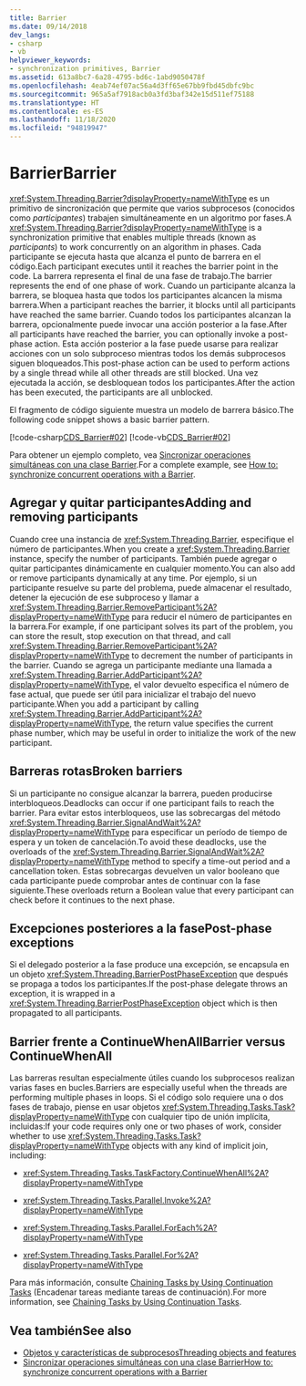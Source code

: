 ```yaml
---
title: Barrier
ms.date: 09/14/2018
dev_langs:
- csharp
- vb
helpviewer_keywords:
- synchronization primitives, Barrier
ms.assetid: 613a8bc7-6a28-4795-bd6c-1abd9050478f
ms.openlocfilehash: 4eab74ef07ac56a4d3ff65e67bb9fbd45dbfc9bc
ms.sourcegitcommit: 965a5af7918acb0a3fd3baf342e15d511ef75188
ms.translationtype: HT
ms.contentlocale: es-ES
ms.lasthandoff: 11/18/2020
ms.locfileid: "94819947"
---
```

# <a name="barrier"></a><span data-ttu-id="98143-102">Barrier</span><span class="sxs-lookup"><span data-stu-id="98143-102">Barrier</span></span>

<span data-ttu-id="98143-103"><xref:System.Threading.Barrier?displayProperty=nameWithType> es un primitivo de sincronización que permite que varios subprocesos (conocidos como *participantes*) trabajen simultáneamente en un algoritmo por fases.</span><span class="sxs-lookup"><span data-stu-id="98143-103">A <xref:System.Threading.Barrier?displayProperty=nameWithType> is a synchronization primitive that enables multiple threads (known as *participants*) to work concurrently on an algorithm in phases.</span></span> <span data-ttu-id="98143-104">Cada participante se ejecuta hasta que alcanza el punto de barrera en el código.</span><span class="sxs-lookup"><span data-stu-id="98143-104">Each participant executes until it reaches the barrier point in the code.</span></span> <span data-ttu-id="98143-105">La barrera representa el final de una fase de trabajo.</span><span class="sxs-lookup"><span data-stu-id="98143-105">The barrier represents the end of one phase of work.</span></span> <span data-ttu-id="98143-106">Cuando un participante alcanza la barrera, se bloquea hasta que todos los participantes alcancen la misma barrera.</span><span class="sxs-lookup"><span data-stu-id="98143-106">When a participant reaches the barrier, it blocks until all participants have reached the same barrier.</span></span> <span data-ttu-id="98143-107">Cuando todos los participantes alcanzan la barrera, opcionalmente puede invocar una acción posterior a la fase.</span><span class="sxs-lookup"><span data-stu-id="98143-107">After all participants have reached the barrier, you can optionally invoke a post-phase action.</span></span> <span data-ttu-id="98143-108">Esta acción posterior a la fase puede usarse para realizar acciones con un solo subproceso mientras todos los demás subprocesos siguen bloqueados.</span><span class="sxs-lookup"><span data-stu-id="98143-108">This post-phase action can be used to perform actions by a single thread while all other threads are still blocked.</span></span> <span data-ttu-id="98143-109">Una vez ejecutada la acción, se desbloquean todos los participantes.</span><span class="sxs-lookup"><span data-stu-id="98143-109">After the action has been executed, the participants are all unblocked.</span></span>  
  
 <span data-ttu-id="98143-110">El fragmento de código siguiente muestra un modelo de barrera básico.</span><span class="sxs-lookup"><span data-stu-id="98143-110">The following code snippet shows a basic barrier pattern.</span></span>  
  
 [!code-csharp[CDS_Barrier#02](../../../samples/snippets/csharp/VS_Snippets_Misc/cds_barrier/cs/barrier.cs#02)]
 [!code-vb[CDS_Barrier#02](../../../samples/snippets/visualbasic/VS_Snippets_Misc/cds_barrier/vb/barrier_vb.vb#02)]  
  
 <span data-ttu-id="98143-111">Para obtener un ejemplo completo, vea [Sincronizar operaciones simultáneas con una clase Barrier](how-to-synchronize-concurrent-operations-with-a-barrier.md).</span><span class="sxs-lookup"><span data-stu-id="98143-111">For a complete example, see [How to: synchronize concurrent operations with a Barrier](how-to-synchronize-concurrent-operations-with-a-barrier.md).</span></span>  
  
## <a name="adding-and-removing-participants"></a><span data-ttu-id="98143-112">Agregar y quitar participantes</span><span class="sxs-lookup"><span data-stu-id="98143-112">Adding and removing participants</span></span>

 <span data-ttu-id="98143-113">Cuando cree una instancia de <xref:System.Threading.Barrier>, especifique el número de participantes.</span><span class="sxs-lookup"><span data-stu-id="98143-113">When you create a <xref:System.Threading.Barrier> instance, specify the number of participants.</span></span> <span data-ttu-id="98143-114">También puede agregar o quitar participantes dinámicamente en cualquier momento.</span><span class="sxs-lookup"><span data-stu-id="98143-114">You can also add or remove participants dynamically at any time.</span></span> <span data-ttu-id="98143-115">Por ejemplo, si un participante resuelve su parte del problema, puede almacenar el resultado, detener la ejecución de ese subproceso y llamar a <xref:System.Threading.Barrier.RemoveParticipant%2A?displayProperty=nameWithType> para reducir el número de participantes en la barrera.</span><span class="sxs-lookup"><span data-stu-id="98143-115">For example, if one participant solves its part of the problem, you can store the result, stop execution on that thread, and call <xref:System.Threading.Barrier.RemoveParticipant%2A?displayProperty=nameWithType> to decrement the number of participants in the barrier.</span></span> <span data-ttu-id="98143-116">Cuando se agrega un participante mediante una llamada a <xref:System.Threading.Barrier.AddParticipant%2A?displayProperty=nameWithType>, el valor devuelto especifica el número de fase actual, que puede ser útil para inicializar el trabajo del nuevo participante.</span><span class="sxs-lookup"><span data-stu-id="98143-116">When you add a participant by calling <xref:System.Threading.Barrier.AddParticipant%2A?displayProperty=nameWithType>, the return value specifies the current phase number, which may be useful in order to initialize the work of the new participant.</span></span>  
  
## <a name="broken-barriers"></a><span data-ttu-id="98143-117">Barreras rotas</span><span class="sxs-lookup"><span data-stu-id="98143-117">Broken barriers</span></span>

 <span data-ttu-id="98143-118">Si un participante no consigue alcanzar la barrera, pueden producirse interbloqueos.</span><span class="sxs-lookup"><span data-stu-id="98143-118">Deadlocks can occur if one participant fails to reach the barrier.</span></span> <span data-ttu-id="98143-119">Para evitar estos interbloqueos, use las sobrecargas del método <xref:System.Threading.Barrier.SignalAndWait%2A?displayProperty=nameWithType> para especificar un período de tiempo de espera y un token de cancelación.</span><span class="sxs-lookup"><span data-stu-id="98143-119">To avoid these deadlocks, use the overloads of the <xref:System.Threading.Barrier.SignalAndWait%2A?displayProperty=nameWithType> method to specify a time-out period and a cancellation token.</span></span> <span data-ttu-id="98143-120">Estas sobrecargas devuelven un valor booleano que cada participante puede comprobar antes de continuar con la fase siguiente.</span><span class="sxs-lookup"><span data-stu-id="98143-120">These overloads return a Boolean value that every participant can check before it continues to the next phase.</span></span>  
  
## <a name="post-phase-exceptions"></a><span data-ttu-id="98143-121">Excepciones posteriores a la fase</span><span class="sxs-lookup"><span data-stu-id="98143-121">Post-phase exceptions</span></span>

 <span data-ttu-id="98143-122">Si el delegado posterior a la fase produce una excepción, se encapsula en un objeto <xref:System.Threading.BarrierPostPhaseException> que después se propaga a todos los participantes.</span><span class="sxs-lookup"><span data-stu-id="98143-122">If the post-phase delegate throws an exception, it is wrapped in a <xref:System.Threading.BarrierPostPhaseException> object which is then propagated to all participants.</span></span>  
  
## <a name="barrier-versus-continuewhenall"></a><span data-ttu-id="98143-123">Barrier frente a ContinueWhenAll</span><span class="sxs-lookup"><span data-stu-id="98143-123">Barrier versus ContinueWhenAll</span></span>

 <span data-ttu-id="98143-124">Las barreras resultan especialmente útiles cuando los subprocesos realizan varias fases en bucles.</span><span class="sxs-lookup"><span data-stu-id="98143-124">Barriers are especially useful when the threads are performing multiple phases in loops.</span></span> <span data-ttu-id="98143-125">Si el código solo requiere una o dos fases de trabajo, piense en usar objetos <xref:System.Threading.Tasks.Task?displayProperty=nameWithType> con cualquier tipo de unión implícita, incluidas:</span><span class="sxs-lookup"><span data-stu-id="98143-125">If your code requires only one or two phases of work, consider whether to use <xref:System.Threading.Tasks.Task?displayProperty=nameWithType> objects with any kind of implicit join, including:</span></span>  
  
- <xref:System.Threading.Tasks.TaskFactory.ContinueWhenAll%2A?displayProperty=nameWithType>  
  
- <xref:System.Threading.Tasks.Parallel.Invoke%2A?displayProperty=nameWithType>  
  
- <xref:System.Threading.Tasks.Parallel.ForEach%2A?displayProperty=nameWithType>  
  
- <xref:System.Threading.Tasks.Parallel.For%2A?displayProperty=nameWithType>  
  
 <span data-ttu-id="98143-126">Para más información, consulte [Chaining Tasks by Using Continuation Tasks](../parallel-programming/chaining-tasks-by-using-continuation-tasks.md) (Encadenar tareas mediante tareas de continuación).</span><span class="sxs-lookup"><span data-stu-id="98143-126">For more information, see [Chaining Tasks by Using Continuation Tasks](../parallel-programming/chaining-tasks-by-using-continuation-tasks.md).</span></span>  
  
## <a name="see-also"></a><span data-ttu-id="98143-127">Vea también</span><span class="sxs-lookup"><span data-stu-id="98143-127">See also</span></span>

- [<span data-ttu-id="98143-128">Objetos y características de subprocesos</span><span class="sxs-lookup"><span data-stu-id="98143-128">Threading objects and features</span></span>](threading-objects-and-features.md)
- [<span data-ttu-id="98143-129">Sincronizar operaciones simultáneas con una clase Barrier</span><span class="sxs-lookup"><span data-stu-id="98143-129">How to: synchronize concurrent operations with a Barrier</span></span>](how-to-synchronize-concurrent-operations-with-a-barrier.md)
